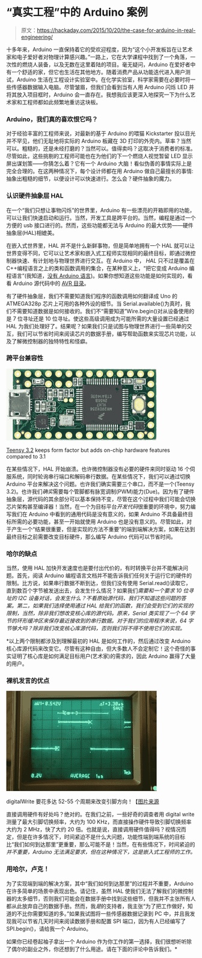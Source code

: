 # “真实工程”中的 Arduino 案例

> 原文：<https://hackaday.com/2015/10/20/the-case-for-arduino-in-real-engineering/>

十多年来，Arduino 一直保持着它的受欢迎程度，因为“这个小开发板旨在让艺术家和电子爱好者对物理计算感兴趣。”一路上，它在大学课程中找到了一个角落，一次性的燃烧人装备，以及无数在这里着陆的项目。毫无疑问，Arduino 在爱好者中有一个舒适的家，但它也生活在其他地方。随着消费产品从功能迭代进入用户测试，Arduino 生活在工程设计实验室中。在化学实验室，科学家需要在必要时将一些传感器数据输入电脑。尽管皱眉，但我们会看到当有人用 Arduino 闪烁 LED 并将其放入项目框时，Arduino 会一直存在。我想我应该更深入地探究一下为什么艺术家和工程师都如此频繁地重访这块板。

### Arduino，我们真的喜欢恨它吗？

对于经验丰富的工程师来说，对最新的基于 Arduino 的喂猫 Kickstarter 投以目光并不罕见，他们无耻地将实际的 Arduino 板藏在 3D 打印的外壳内。草率？当然可以。粗糙的，还是未经打磨的？当然可以。值得卖吗？这取决于消费者的标准。尽管如此，这些挑剔的工程师可能也在为他们的下一个燃烧人视觉暂留 LED 显示屏出谋划策——你猜怎么着？它有一个 Arduino 大脑！看似伪善的事情实际上是完全合理的。在这两种情况下，每个设计师都在用 Arduino 做自己最擅长的事情:抽象出粗糙的细节，以便设计可以快速进行。怎么会？硬件抽象的魔力。

### 认识硬件抽象层 HAL

在一个“我们只想让事物闪烁”的世界里，Arduino 有一些漂亮的开箱即用的功能，可以让我们快速启动和运行。当然，开发工具是跨平台的。当然，编程是通过一个方便的 usb 接口进行的。然而，这些功能都无法与 Arduino 的最大优势——硬件抽象层(HAL)相媲美。

在嵌入式世界里，HAL 并不是什么新鲜事物，但是简单地拥有一个 HAL 就可以让世界变得不同，它可以让艺术家和嵌入式工程师实现相同的最终目标，即通过微控制器快速、有计划地与物理世界进行交互。在 Arduino 中， *HAL* 只不过是覆盖在 C++编程语言之上的类和函数调用的集合，在某种意义上，“把它变成 Arduino 编程语言”(我知道，[没有 Arduino 语言](http://hackaday.com/2015/07/28/embed-with-elliot-there-is-no-arduino-language/))。如果你想知道这些功能是如何实现的，看看 Arduino 源代码中的 [AVR 目录](https://github.com/arduino/Arduino/tree/master/hardware/arduino/avr/cores/arduino)。

有了硬件抽象层，我们不需要知道我们程序的函数调用如何翻译成 Uno 的 ATMEGA328p 芯片上可用的各种外设的细节。当 Serial.available()为真时，我们不需要知道数据是如何接收的。我们不“需要知道”Wire.begin()对从设备使用的是 7 位寻址还是 10 位寻址。使这些高级调用成为可能所需的大量设置已经通过 HAL 为我们处理好了。结果呢？如果我们只是试图与物理世界进行一些简单的交互，我们可以节省时间来阅读芯片的数据手册，编写帮助函数来实现芯片功能，以及了解微控制器的独特特性和怪癖。

### 跨平台兼容性

![Teensy 3.2 keeps form factor but adds hardware features](img/018bd8880f5d64d3dff18d56233ddef6.png)

[Teensy 3.2](https://www.pjrc.com/store/teensy32.html) keeps form factor but adds on-chip hardware features compared to 3.1

在某些情况下，HAL 开始崩溃。也许微控制器没有必要的硬件来同时驱动 16 个伺服系统，同时轮询串行端口和解码串行数据。在某些情况下，我们可以通过切换 Arduino 平台来解决这个问题。也许我们确实需要三个串口，而不是一个(Teensy 3.2)。也许我们*确实*需要每个管脚都有脉宽调制(PWM)能力(Due)。因为有了硬件抽象层，源代码的其余部分可以基本保持不变，尽管在这个过程中我们可能会切换芯片架构甚至编译器！当然，在一个为目标平台*开发代码*很重要的环境中，努力编写我们在 Arduino 中看到的通用代码是没有意义的，如果 Arduino 不具备最终目标所需的必要功能，甚至一开始就使用 Arduino 也是没有意义的。尽管如此，对于产生一个“结果很重要，但是实现的方法不重要”的端到端解决方案，如果在达到最终目标之前需要改变目标硬件，那么编写 Arduino 代码可以节省时间。

### 哈尔的缺点

当然，使用 HAL 加快开发速度也是要付出代价的，有时转换平台并不能解决问题。首先，阅读 Arduino 编程语言文档并不能告诉我们任何关于运行它的硬件的限制。比方说，如果串行数据不断到达，但我们没有使用 Serial.read()读取它，直到数百个字节被发送出去，会发生什么情况？如果我们*需要和一个要求 10 位寻址的 I2C 设备对话，会发生什么？不看原始源代码，我们不知道这些问题的答案。第二，如果我们选择使用通过 HAL 给我们的函数，我们会受到它们的实现的限制，当然，除非我们想改变核心库的源代码。原来，Serial 类实现了一个 64 字节的环形缓冲区来保存最近接收到的串行数据。对于我们的应用程序来说，64 字节够大吗？除非我们改变核心库源代码，否则我们将不得不使用它们的实现。*

 *以上两个限制都涉及到理解最初的 HAL 是如何工作的，然后通过改变 Arduino 核心库源代码来改变它。尽管有这种自由，但大多数人不会定制它！这个奇怪的事实证明了核心库是如何满足目标用户(艺术家)的需求的，因此 Arduino 赢得了大量的用户。

### 裸机发言的优点

![digitalWrite takes a whopping 52-55 cycles to change pin direction! [image source]](img/53ff71b1663d09a98b17d5e94d37c450.png)

digitalWrite 要花多达 52-55 个周期来改变引脚方向！【[图片来源](https://billgrundmann.wordpress.com/2009/03/03/to-use-or-not-use-writedigital/)

直接调用硬件有好处吗？绝对的。在我们之前，一些好奇的调查者用 digital write 测量了最大引脚切换频率，大约为 100 KHz，而直接操作硬件导致引脚切换频率大约为 2 MHz，快了大约 20 倍。也就是说，直接调用硬件值得吗？视情况而定，但是在许多情况下，时间紧迫不是什么大问题，功能性端到端系统的目标比“我们如何到达那里”更重要，那么可能不是！当然，在有些情况下，时间紧迫的*并不重要，Arduino 无法满足要求，但在这种情况下，这是嵌入式工程师的工作。*

### 用哈尔，卢克！

为了实现端到端的解决方案，其中“我们如何到达那里”的过程并不重要，Arduino 在许多简单的场景中表现出色。请记住，虽然 HAL 使我们无法了解我们的微控制器的太多细节，否则我们可能会在数据手册中找到这些细节，但我并不主张所有人都从此放弃自己的数据手册。然而，我*是*的支持者，我主张“为了把工作做好，知道的不比你需要知道的多。”如果我试图将一些传感器数据记录到 PC 中，并且我发现我可以节省几天时间来阅读数据手册和配置 SPI 端口，因为有人已经编写了 SPI.begin()，请给我一个 Arduino。

如果你已经卷起袖子拿出一个 Arduino 作为你工作的第一选择，我们很想听听除了偶尔的副业之外，你还想到了什么用途。请在下面的评论中告诉我们。*
